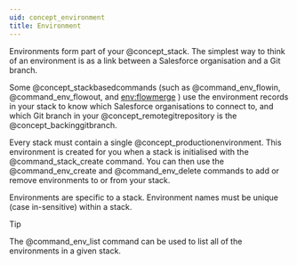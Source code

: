 ```yaml
---
uid: concept_environment
title: Environment
---
```


Environments form part of your @concept_stack. The simplest way to think of an environment is as a link between a Salesforce organisation and a Git branch.

Some @concept_stackbasedcommands (such as @command_env_flowin, @command_env_flowout, and [env:flowmerge](xref:command_env_flowmerge) ) use the environment records in your stack to know which Salesforce organisations to connect to, and which Git branch in your @concept_remotegitrepository is the @concept_backinggitbranch.

Every stack must contain a single @concept_productionenvironment. This environment is created for you when a stack is initialised with the @command_stack_create command. You can then use the @command_env_create and @command_env_delete commands to add or remove environments to or from your stack.

Environments are specific to a stack. Environment names must be unique (case in-sensitive) within a stack.

> [!TIP]
> The @command_env_list command can be used to list all of the environments in a given stack.
